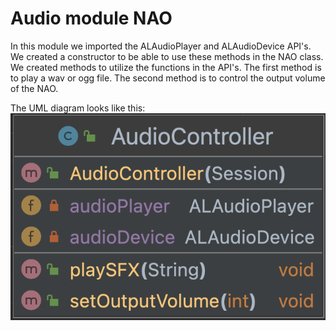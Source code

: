 # Audio module NAO

In this module we imported the ALAudioPlayer 
and ALAudioDevice API's. We created a constructor to be able to use 
these methods in the NAO class. We created methods to utilize the 
functions in the API's. The first method is to play a wav or ogg
file. The second method is to control the output volume of the NAO.

The UML diagram looks like this:
![](../img/AudioController.png)